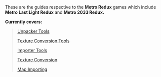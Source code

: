 These are the guides respective to the **Metro Redux** games which include **Metro Last Light Redux** and **Metro 2033 Redux.**

**Currently covers:**

> [Unpacker Tools](/metro-redux/tools.md)
>
> [Texture Conversion Tools](/metro-redux/tools.md)
>
> [Importer Tools](/metro-redux/tools.md)
>
> [Texture Conversion](/metro-redux/texture-conversion.md)
>
> [Map Importing](/metro-redux/map-importing.md)



